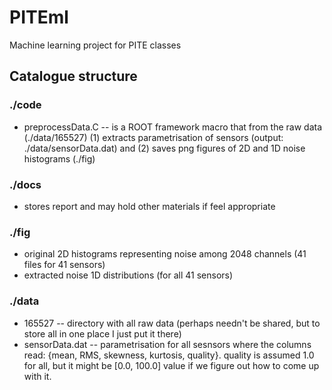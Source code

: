 # PITEml
Machine learning project for PITE classes

## Catalogue structure

### ./code
 - preprocessData.C -- is a ROOT framework macro that from the raw data (./data/165527) (1) extracts parametrisation of sensors (output: ./data/sensorData.dat) and (2) saves png figures of 2D and 1D noise histograms (./fig)

### ./docs
 - stores report and may hold other materials if feel appropriate

### ./fig
 - original 2D histograms representing noise among 2048 channels (41 files for 41 sensors)
 - extracted noise 1D distributions (for all 41 sensors)

### ./data
 - 165527 -- directory with all raw data (perhaps needn't be shared, but to store all in one place I just put it there)
 - sensorData.dat -- parametrisation for all sesnsors where the columns read: {mean, RMS, skewness, kurtosis, quality}.
   quality is assumed 1.0 for all, but it might be [0.0, 100.0] value if we figure out how to come up with it.


